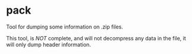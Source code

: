 # pack
Tool for dumping some information on .zip files.

This tool, is *NOT* complete, and will not decompress any data in the file,
it will only dump header information.
